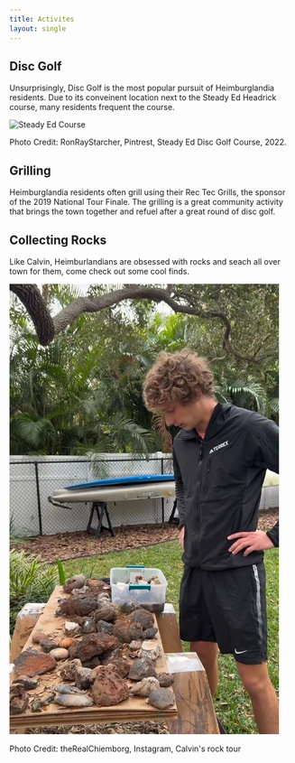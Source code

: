 ```yaml
---
title: Activites
layout: single
---
```


## Disc Golf

Unsurprisingly, Disc Golf is the most popular pursuit of Heimburglandia residents. Due to its conveinent location next to the Steady Ed Headrick course, many residents frequent the course.

![Steady Ed Course](https://th.bing.com/th/id/OIP.jgolnebhF-NkacrkIYfjTQHaE8?w=281&h=188&c=7&r=0&o=7&dpr=1.3&pid=1.7&rm=3)

Photo Credit: RonRayStarcher, Pintrest, Steady Ed Disc Golf Course, 2022.

## Grilling

Heimburglandia residents often grill using their Rec Tec Grills, the sponsor of the 2019 National Tour Finale. The grilling is a great community activity that brings the town together and refuel after a great round of disc golf.

## Collecting Rocks

Like Calvin, Heimburlandians are obsessed with rocks and seach all over town for them, come check out some cool finds.

![Calvin looking at rocks](/assets/images/rocks.jpg)

Photo Credit: theRealChiemborg, Instagram, Calvin's rock tour
